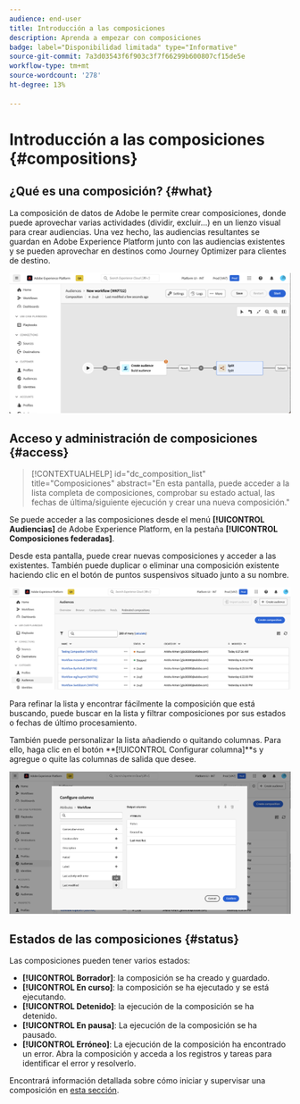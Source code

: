 ```yaml
---
audience: end-user
title: Introducción a las composiciones
description: Aprenda a empezar con composiciones
badge: label="Disponibilidad limitada" type="Informative"
source-git-commit: 7a3d03543f6f903c3f7f66299b600807cf15de5e
workflow-type: tm+mt
source-wordcount: '278'
ht-degree: 13%

---
```


# Introducción a las composiciones {#compositions}

## ¿Qué es una composición? {#what}

La composición de datos de Adobe le permite crear composiciones, donde puede aprovechar varias actividades (dividir, excluir...) en un lienzo visual para crear audiencias. Una vez hecho, las audiencias resultantes se guardan en Adobe Experience Platform junto con las audiencias existentes y se pueden aprovechar en destinos como Journey Optimizer para clientes de destino.

![](assets/composition-example.png)

## Acceso y administración de composiciones {#access}

>[!CONTEXTUALHELP]
>id="dc_composition_list"
>title="Composiciones"
>abstract="En esta pantalla, puede acceder a la lista completa de composiciones, comprobar su estado actual, las fechas de última/siguiente ejecución y crear una nueva composición."

Se puede acceder a las composiciones desde el menú **[!UICONTROL Audiencias]** de Adobe Experience Platform, en la pestaña **[!UICONTROL Composiciones federadas]**.

Desde esta pantalla, puede crear nuevas composiciones y acceder a las existentes. También puede duplicar o eliminar una composición existente haciendo clic en el botón de puntos suspensivos situado junto a su nombre.

![](assets/compositions-list.png)

Para refinar la lista y encontrar fácilmente la composición que está buscando, puede buscar en la lista y filtrar composiciones por sus estados o fechas de último procesamiento.

También puede personalizar la lista añadiendo o quitando columnas. Para ello, haga clic en el botón **[!UICONTROL Configurar columna]**s y agregue o quite las columnas de salida que desee.

![](assets/compositions-columns.png)

## Estados de las composiciones {#status}

Las composiciones pueden tener varios estados:

* **[!UICONTROL Borrador]**: la composición se ha creado y guardado.
* **[!UICONTROL En curso]**: la composición se ha ejecutado y se está ejecutando.
* **[!UICONTROL Detenido]**: la ejecución de la composición se ha detenido.
* **[!UICONTROL En pausa]**: La ejecución de la composición se ha pausado.
* **[!UICONTROL Erróneo]**: La ejecución de la composición ha encontrado un error. Abra la composición y acceda a los registros y tareas para identificar el error y resolverlo.

Encontrará información detallada sobre cómo iniciar y supervisar una composición en [esta sección](../compositions/start-monitor-composition.md).